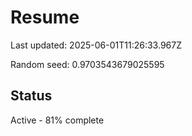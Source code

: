 # Resume

Last updated: 2025-06-01T11:26:33.967Z

Random seed: 0.9703543679025595

## Status

Active - 81% complete